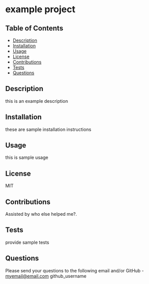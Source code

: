 # example project

## Table of Contents
* [Description](#description)
* [Installation](#installation)
* [Usage](#usage)
* [License](#license)
* [Contributions](#contributions)
* [Tests](#tests)
* [Questions](#questions)

## Description
this is an example description

## Installation
these are sample installation instructions

## Usage
this is sample usage

## License
MIT

## Contributions
Assisted by who else helped me?.

## Tests
provide sample tests

## Questions
Please send your questions to the following email and/or GitHub -
myemail@email.com
github_username

